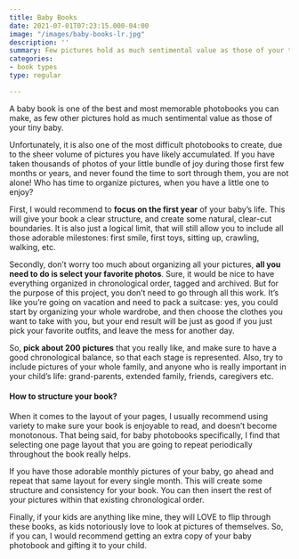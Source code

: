 ```yaml
---
title: Baby Books
date: 2021-07-01T07:23:15.000-04:00
image: "/images/baby-books-lr.jpg"
description: ''
summary: Few pictures hold as much sentimental value as those of your tiny baby.
categories:
- book types
type: regular

---
```

A baby book is one of the best and most memorable photobooks you can make, as few other
pictures hold as much sentimental value as those of your tiny baby.

Unfortunately, it is also one of the most difficult photobooks to create, due to the
sheer volume of pictures you have likely accumulated. If you have taken thousands of
photos of your little bundle of joy during those first few months or years, and never
found the time to sort through them, you are not alone! Who has time to organize
pictures, when you have a little one to enjoy?

First, I would recommend to **focus on the first year** of your baby’s life. This
will give your book a clear structure, and create some natural, clear-cut boundaries.
It is also just a logical limit, that will still allow you to include all those
adorable milestones: first smile, first toys, sitting up, crawling, walking, etc.

Secondly, don’t worry too much about organizing all your pictures, **all you need to do
is select your favorite photos**. Sure, it would be nice to have everything
organized in chronological order, tagged and archived. But for the purpose of this
project, you don’t need to go through all this work. It’s like you’re going on vacation
and need to pack a suitcase: yes, you could start by organizing your whole wardrobe,
and then choose the clothes you want to take with you, but your end result will be
just as good if you just pick your favorite outfits, and leave the mess for another day.

So, **pick about 200 pictures** that you really like, and make sure to have a good
chronological balance, so that each stage is represented. Also, try to include
pictures of your whole family, and anyone who is really important in your child’s
life: grand-parents, extended family, friends, caregivers etc.

#### How to structure your book?

When it comes to the layout of your pages, I usually recommend using variety to make
sure your book is enjoyable to read, and doesn’t become monotonous. That being said,
for baby photobooks specifically, I find that selecting one page layout that you
are going to repeat periodically throughout the book really helps.

If you have those adorable monthly pictures of your baby, go ahead and repeat that
same layout for every single month. This will create some structure and consistency
for your book. You can then insert the rest of your pictures within that existing
chronological order.

Finally, if your kids are anything like mine, they will LOVE to flip through these
books, as kids notoriously love to look at pictures of themselves. So, if you can, I
would recommend getting an extra copy of your baby photobook and gifting it to your
child.
